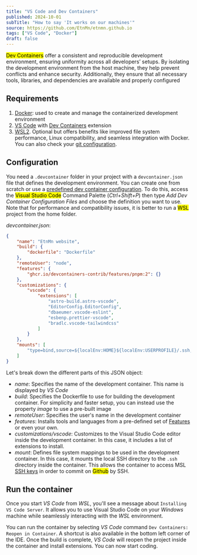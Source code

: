 ```yaml
---
title: "VS Code and Dev Containers"
published: 2024-10-01
subTitle: "How to say 'It works on our machines'"
source: https://github.com/EtnMn/etnmn.github.io
tags: ["VS Code", "Docker"]
draft: false
---
```


<mark>Dev Containers</mark> offer a consistent and reproducible development environment, ensuring uniformity across all developers’ setups. By isolating the development environment from the host machine, they help prevent conflicts and enhance security. Additionally, they ensure that all necessary tools, libraries, and dependencies are available and properly configured

## Requirements

1. [Docker](https://docs.docker.com/desktop/install/windows-install/): used to create and manage the containerized development environment
2. [VS Code](https://code.visualstudio.com/download) with [Dev Containers](https://marketplace.visualstudio.com/items?itemName=ms-vscode-remote.remote-containers) extension
3. [WSL2](https://learn.microsoft.com/en-us/windows/wsl/install). Optional but offers benefits like improved file system performance, Linux compatibility, and seamless integration with Docker. You can also check your [git configuration](https://learn.microsoft.com/en-us/windows/wsl/tutorials/wsl-git).

## Configuration

You need a `.devcontainer` folder in your project with a `devcontainer.json` file that defines the development environment. You can create one from scratch or use a [predefined dev container configuration](https://github.com/devcontainers/images). To do this, access the <mark>Visual Studio Code</mark> Command Palette (_Ctrl+Shift+P_) then type _Add Dev Container Configuration Files_ and choose the definition you want to use. Note that for performance and compatibility issues, it is better to run a <mark>WSL</mark> project from the home folder.

_devcontainer.json_:

```json
{
    "name": "EtnMn website",
    "build": {
        "dockerfile": "Dockerfile"
    },
    "remoteUser": "node",
    "features": {
        "ghcr.io/devcontainers-contrib/features/pnpm:2": {}
    },
    "customizations": {
        "vscode": {
            "extensions": [
                "astro-build.astro-vscode",
                "EditorConfig.EditorConfig",
                "dbaeumer.vscode-eslint",
                "esbenp.prettier-vscode",
                "bradlc.vscode-tailwindcss"
            ]
        }
    },
    "mounts": [
        "type=bind,source=${localEnv:HOME}${localEnv:USERPROFILE}/.ssh,target=/home/node/.ssh,readonly"
    ]
}
```

Let's break down the different parts of this JSON object:

- _name_: Specifies the name of the development container. This name is displayed by _VS Code_
- _build_: Specifies the Dockerfile to use for building the development container. For simplicity and faster setup, you can instead use the property _image_ to use a pre-built image
- _remoteUser_: Specifies the user's name in the development container
- _features_: Installs tools and languages from a pre-defined set of [Features](https://github.com/devcontainers/features) or even your own.
- _customizations/vscode_: Customizes to the Visual Studio Code editor inside the development container. In this case, it includes a list of extensions to install.
- _mount_: Defines file system mappings to be used in the development container. In this case, it mounts the local SSH directory to the `.ssh` directory inside the container. This allows the container to access MSL [SSH keys](https://logfetch.com/git-ssh-keys/) in order to commit on <mark>Github</mark> by SSH.

## Run the container

Once you start _VS Code_ from _WSL_, you'll see a message about `Installing VS Code Server`. It allows you to use Visual Studio Code on your _Windows_ machine while seamlessly interacting with the _WSL_ environment.

You can run the container by selecting _VS Code_ command `Dev Containers: Reopen in Container`. A shortcut is also available in the bottom left corner of the IDE. Once the build is complete, _VS Code_ will reopen the project inside the container and install extensions. You can now start coding.
